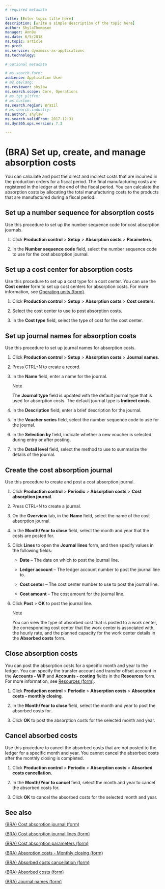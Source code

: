 ```yaml
---
# required metadata

title: [Enter topic title here]
description: [write a simple description of the topic here]
author: ShylaThompson
manager: AnnBe
ms.date: 6/5/2018
ms.topic: article
ms.prod: 
ms.service: dynamics-ax-applications
ms.technology: 
			
# optional metadata

# ms.search.form:  
audience: Application User
# ms.devlang: 
ms.reviewer: shylaw
ms.search.scope: Core, Operations
# ms.tgt_pltfrm: 
# ms.custom: 
ms.search.region: Brazil
# ms.search.industry: 
ms.author: shylaw
ms.search.validFrom: 2017-12-31
ms.dyn365.ops.version: 7.3

---
```


# (BRA) Set up, create, and manage absorption costs 

You can calculate and post the direct and indirect costs that are incurred in the production orders for a fiscal period. The final manufacturing costs are registered in the ledger at the end of the fiscal period. You can calculate the absorption costs by allocating the total manufacturing costs to the products that are manufactured during a fiscal period.

## Set up a number sequence for absorption costs

Use this procedure to set up the number sequence code for cost absorption journals.

1.  Click **Production control** \> **Setup** \> **Absorption costs** \> **Parameters**.

2.  In the **Number sequence code** field, select the number sequence code to use for the cost absorption journal.

## Set up a cost center for absorption costs

Use this procedure to set up a cost type for a cost center. You can use the **Cost center** form to set up cost centers for absorption costs. For more information, see [Operating units (form)](https://technet.microsoft.com/en-us/library/hh208817\(v=ax.60\)).

1.  Click **Production control** \> **Setup** \> **Absorption costs** \> **Cost centers**.

2.  Select the cost center to use to post absorption costs.

3.  In the **Cost type** field, select the type of cost for the cost center.

## Set up journal names for absorption costs

Use this procedure to set up journal names for absorption costs.

1.  Click **Production control** \> **Setup** \> **Absorption costs** \> **Journal names**.

2.  Press CTRL+N to create a record.

3.  In the **Name** field, enter a name for the journal.
    

    > [!NOTE]
    > <P>The <STRONG>Journal type</STRONG> field is updated with the default journal type that is used for absorption costs. The default journal type is <STRONG>Indirect costs</STRONG>.</P>



4.  In the **Description** field, enter a brief description for the journal.

5.  In the **Voucher series** field, select the number sequence code to use for the journal.

6.  In the **Selection by** field, indicate whether a new voucher is selected during entry or after posting.

7.  In the **Detail level** field, select the method to use to summarize the details of the journal.

## Create the cost absorption journal

Use this procedure to create and post a cost absorption journal.

1.  Click **Production control** \> **Periodic** \> **Absorption costs** \> **Cost absorption journal**.

2.  Press CTRL+N to create a journal.

3.  On the **Overview** tab, in the **Name** field, select the name of the cost absorption journal.

4.  In the **Month/Year to close** field, select the month and year that the costs are posted for.

5.  Click **Lines** to open the **Journal lines** form, and then specify values in the following fields:
    
      - **Date** – The date on which to post the journal line.
    
      - **Ledger account** – The ledger account number to post the journal line to.
    
      - **Cost center** – The cost center number to use to post the journal line.
    
      - **Cost amount** – The cost amount for the journal line.

6.  Click **Post** \> **OK** to post the journal line.
    

    > [!NOTE]
    > <P>You can view the type of absorbed cost that is posted to a work center, the corresponding cost center that the work center is associated with, the hourly rate, and the planned capacity for the work center details in the <STRONG>Absorbed costs</STRONG> form.</P>



## Close absorption costs

You can post the absorption costs for a specific month and year to the ledger. You can specify the transfer account and transfer offset account in the **Accounts - WIP** and **Accounts - costing** fields in the **Resources** form. For more information, see [Resources (form)](https://technet.microsoft.com/en-us/library/aa557962\(v=ax.60\)).

1.  Click **Production control** \> **Periodic** \> **Absorption costs** \> **Absorption costs - monthly closing**.

2.  In the **Month/Year to close** field, select the month and year to post the absorbed costs for.

3.  Click **OK** to post the absorption costs for the selected month and year.

## Cancel absorbed costs

Use this procedure to cancel the absorbed costs that are not posted to the ledger for a specific month and year. You cannot cancel the absorbed costs after the monthly closing is completed.

1.  Click **Production control** \> **Periodic** \> **Absorption costs** \> **Absorbed costs cancellation**.

2.  In the **Month/Year to cancel** field, select the month and year to cancel the absorbed costs for.

3.  Click **OK** to cancel the absorbed costs for the selected month and year.

## See also

[(BRA) Cost absorption journal (form)](https://technet.microsoft.com/en-us/library/jj710612\(v=ax.60\))

[(BRA) Cost absorption journal lines (form)](https://technet.microsoft.com/en-us/library/jj663929\(v=ax.60\))

[(BRA) Cost absorption parameters (form)](https://technet.microsoft.com/en-us/library/jj710572\(v=ax.60\))

[(BRA) Absorption costs - Monthly closing (form)](https://technet.microsoft.com/en-us/library/jj663935\(v=ax.60\))

[(BRA) Absorbed costs cancellation (form)](https://technet.microsoft.com/en-us/library/jj710580\(v=ax.60\))

[(BRA) Absorbed costs (form)](https://technet.microsoft.com/en-us/library/jj663941\(v=ax.60\))

[(BRA) Journal names (form)](https://technet.microsoft.com/en-us/library/jj710533\(v=ax.60\))
